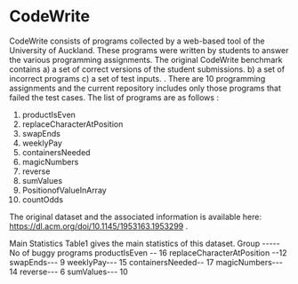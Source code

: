 # CodeWrite 
CodeWrite  consists of programs collected by  a web-based tool of the University of Auckland. These programs were written by students to answer the various programming assignments. The original CodeWrite benchmark contains a) a set of correct versions of the student submissions.  b) a set of incorrect programs c) a set of test inputs. . There are 10 programming assignments and the current repository includes only those programs that failed the test cases. The list of programs are as follows :
1. productIsEven
2. replaceCharacterAtPosition  
3. swapEnds
4. weeklyPay
5. containersNeeded  
6. magicNumbers
7. reverse  
8. sumValues 
9. PositionofValueInArray  
10. countOdds  

The original dataset and the associated information is available here: https://dl.acm.org/doi/10.1145/1953163.1953299 . 

 
Main Statistics 
Table1 gives the main statistics of this dataset.
Group	-----No of buggy programs
productIsEven --	16
replaceCharacterAtPosition	--12
swapEnds---	9
weeklyPay---	15
containersNeeded--	17
magicNumbers---	14
reverse---	6
sumValues---	10
     

